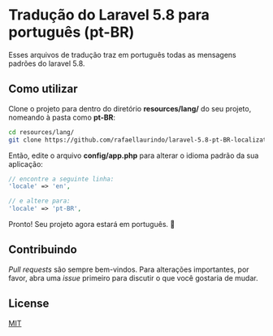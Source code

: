 # Tradução do Laravel 5.8 para português (pt-BR)

Esses arquivos de tradução traz em português todas as mensagens padrões do laravel 5.8.

## Como utilizar

Clone o projeto para dentro do diretório **resources/lang/** do seu projeto, nomeando à pasta como **pt-BR**:

```bash
cd resources/lang/
git clone https://github.com/rafaellaurindo/laravel-5.8-pt-BR-localization ./pt-BR
```

Então, edite o arquivo **config/app.php** para alterar o idioma padrão da sua aplicação:

```php
// encontre a seguinte linha:
'locale' => 'en',

// e altere para:
'locale' => 'pt-BR',
```

Pronto! Seu projeto agora estará em português. :tada:

## Contribuindo

*Pull requests* são sempre bem-vindos. Para alterações importantes, por favor, abra uma *issue* primeiro para discutir o que você gostaria de mudar.

## License

[MIT](https://github.com/rafaellaurindo/laravel-5.8-pt-BR-localization/blob/master/LICENSE)